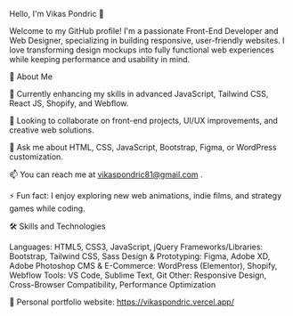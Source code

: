 Hello, I'm Vikas Pondric 👋

Welcome to my GitHub profile! I'm a passionate Front-End Developer and Web Designer, specializing in building responsive, user-friendly websites. I love transforming design mockups into fully functional web experiences while keeping performance and usability in mind.

🚀 About Me

🌱 Currently enhancing my skills in advanced JavaScript, Tailwind CSS, React JS, Shopify, and Webflow.

👯 Looking to collaborate on front-end projects, UI/UX improvements, and creative web solutions.

💬 Ask me about HTML, CSS, JavaScript, Bootstrap, Figma, or WordPress customization.

📫 You can reach me at vikaspondric81@gmail.com
.

⚡ Fun fact: I enjoy exploring new web animations, indie films, and strategy games while coding.

🛠 Skills and Technologies

Languages: HTML5, CSS3, JavaScript, jQuery
Frameworks/Libraries: Bootstrap, Tailwind CSS, Sass
Design & Prototyping: Figma, Adobe XD, Adobe Photoshop
CMS & E-Commerce: WordPress (Elementor), Shopify, Webflow
Tools: VS Code, Sublime Text, Git
Other: Responsive Design, Cross-Browser Compatibility, Performance Optimization

🌟 Personal portfolio website: https://vikaspondric.vercel.app/
